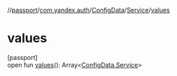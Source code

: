//[passport](../../../../index.md)/[com.yandex.auth](../../index.md)/[ConfigData](../index.md)/[Service](index.md)/[values](values.md)

# values

[passport]\
open fun [values](values.md)(): Array&lt;[ConfigData.Service](index.md)&gt;
